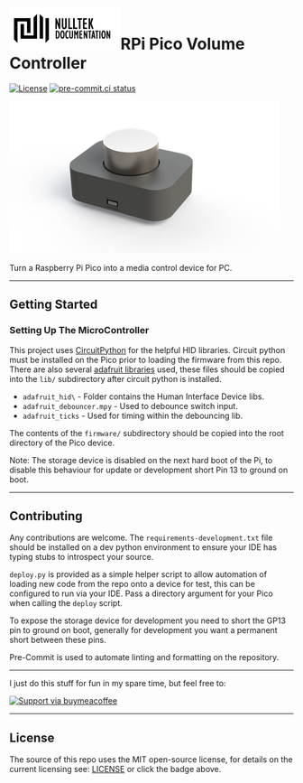 # ![NullTek Documentation](https://raw.githubusercontent.com/CreatingNull/NullTek-Assets/main/img/logo/NullTekDocumentationLogo.png)RPi Pico Volume Controller

[![License](https://img.shields.io/:license-mit-blue.svg?style=flat-square)](https://github.com/CreatingNull/RPI-Pico-Volume-Controller/blob/main/LICENSE.md)
[![pre-commit.ci status](https://results.pre-commit.ci/badge/github/CreatingNull/RPI-Pico-Volume-Controller/main.svg)](https://results.pre-commit.ci/latest/github/CreatingNull/RPI-Pico-Volume-Controller/main)

![Enclosure Render](hardware/enclosure-render.png)

Turn a Raspberry Pi Pico into a media control device for PC.

---

## Getting Started

### Setting Up The MicroController

This project uses [CircuitPython](https://circuitpython.org/) for the helpful HID libraries.
Circuit python must be installed on the Pico prior to loading the firmware from this repo.
There are also several [adafruit libraries](https://circuitpython.org/libraries) used, these files should be copied into the `lib/` subdirectory after circuit python is installed.

* `adafruit_hid\` - Folder contains the Human Interface Device libs.
* `adafruit_debouncer.mpy` - Used to debounce switch input.
* `adafruit_ticks` - Used for timing within the debouncing lib.

The contents of the `firmware/` subdirectory should be copied into the root directory of the Pico device.

Note: The storage device is disabled on the next hard boot of the Pi, to disable this behaviour for update or development short Pin 13 to ground on boot.

---

## Contributing

Any contributions are welcome.
The `requirements-development.txt` file should be installed on a dev python environment to ensure your IDE has typing stubs to introspect your source.

`deploy.py` is provided as a simple helper script to allow automation of loading new code from the repo onto a device for test, this can be configured to run via your IDE.
Pass a directory argument for your Pico when calling the `deploy` script.

To expose the storage device for development you need to short the GP13 pin to ground on boot, generally for development you want a permanent short between these pins.

Pre-Commit is used to automate linting and formatting on the repository.

---

I just do this stuff for fun in my spare time, but feel free to:

[![Support via buymeacoffee](https://www.buymeacoffee.com/assets/img/custom_images/orange_img.png)](https://www.buymeacoffee.com/nulltek)

---

## License

The source of this repo uses the MIT open-source license,
for details on the current licensing see:
[LICENSE](https://github.com/CreatingNull/RPI-Pico-Volume-Controller/blob/master/LICENSE.md)
or click the badge above.
